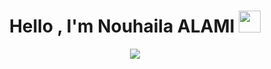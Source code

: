 <h1 align="center">Hello , I'm Nouhaila ALAMI <img src="https://media.giphy.com/media/hvRJCLFzcasrR4ia7z/giphy.gif" width="35"></h1>
<p align="center">
  <img src="https://readme-typing-svg.herokuapp.com?font=Time+New+Roman&color=%66Ac0000&size=25&center=true&vCenter=true&width=600&height=100&lines=Data+Analyst+@+Intelcia+IT+Solutions;AI+Enthusiast;Motivated+person">
</p>
